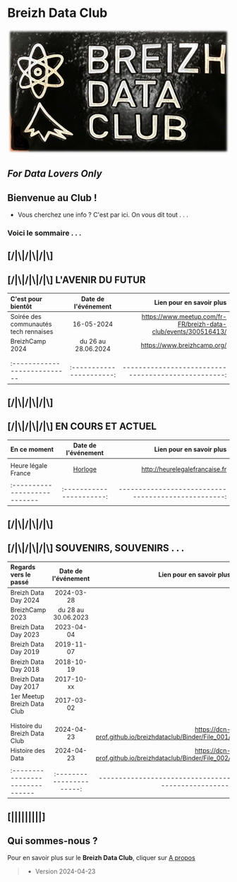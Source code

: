 # Breizh Data Club

![Plaque du Breizh Data Club](./illustrim/Logos/Logo-BDC-brico00.png)

##                      _For Data Lovers Only_


>
>
>
>
>

## Bienvenue au Club !
* Vous cherchez une info ? C'est par ici. On vous dit tout . . . 
 
### Voici le sommaire . . .
>
>
>
## [/|\\|/|\\|/|\\] 
>
## [/|\\|/|\\|/|\\] L'AVENIR DU FUTUR 
|    C'est pour bientôt        |  Date de l'événement   |          Lien pour en savoir plus                  |
| :--------------------------- |:----------------------:| --------------------------------------------------:|
| Soirée des communautés tech rennaises  |     16-05-2024         |  <https://www.meetup.com/fr-FR/breizh-data-club/events/300516413/>                |
|        BreizhCamp 2024       | du 26 au 28.06.2024    |  <https://www.breizhcamp.org/>                     |
|                              |                        |                                                    |
|                              |                        |                                                    |
| :--------------------------- |:----------------------:| --------------------------------------------------:|

>
## [/|\\|/|\\|/|\\] 
>
## [/|\\|/|\\|/|\\] EN COURS ET ACTUEL
|         En ce moment         |  Date de l'événement   |          Lien pour en savoir plus                  |
| :--------------------------- |:----------------------:| --------------------------------------------------:|
|                              |                        |                                                    |
|     Heure légale France      |     [Horloge](http://heurelegalefrancaise.fr)         |      <http://heurelegalefrancaise.fr>              |
|                              |                        |                                                    |
| :--------------------------- |:----------------------:| --------------------------------------------------:|

>
## [/|\\|/|\\|/|\\] 
>
## [/|\\|/|\\|/|\\] SOUVENIRS, SOUVENIRS . . .
|      Regards vers le passé      |  Date de l'événement   |          Lien pour en savoir plus                  |
| :------------------------------ |:----------------------:| --------------------------------------------------:|
|        Breizh Data Day 2024     |        2024-03-28      |                                                    |
|          BreizhCamp 2023        |  du 28 au 30.06.2023   |                                                    |
|        Breizh Data Day 2023     |        2023-04-04      |                                                    |
|        Breizh Data Day 2019     |        2019-11-07      |                                                    |
|        Breizh Data Day 2018     |        2018-10-19      |                                                    |
|        Breizh Data Day 2017     |        2017-10-xx      |                                                    |
|  1er Meetup Breizh Data Club    |        2017-03-02      |                                                    |
|                                 |                        |                                                    |
|                                 |                        |                                                    |
|  Histoire du Breizh Data Club   |       2024-04-23       |     <https://dcn-prof.github.io/breizhdataclub/Binder/File_001/>                                                  |
|        Histoire des Data        |     2024-04-23         |     <https://dcn-prof.github.io/breizhdataclub/Binder/File_002/>                        |
|                                 |                        |                                                    |
| :------------------------------ |:----------------------:| --------------------------------------------------:|

>
>
>

## [|||||||||] 
>
## Qui sommes-nous ? 
Pour en savoir plus sur le **Breizh Data Club**, cliquer sur [A propos](https://dcn-prof.github.io/breizhdataclub/about/)

>
>
>  *  Version 2024-04-23

